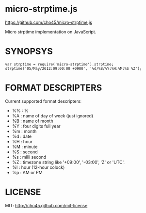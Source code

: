 micro-strptime.js
=================

https://github.com/cho45/micro-strptime.js

Micro strptime implementation on JavaScript.

SYNOPSYS
========

    var strptime = require('micro-strptime').strptime;
    strptime('05/May/2012:09:00:00 +0900', '%d/%B/%Y:%H:%M:%S %Z');

FORMAT DESCRIPTERS
==================

Current supported format descripters:

 * %% : %
 * %A : name of day of week (just ignored)
 * %B : name of month
 * %Y : four digits full year
 * %m : month
 * %d : date
 * %H : hour
 * %M : minute
 * %S : second
 * %s : milli second
 * %Z : timezone string like '+09:00', '-03:00', 'Z' or 'UTC'.
 * %I : hour (12-hour colock)
 * %p : AM or PM


LICENSE
=======

MIT: http://cho45.github.com/mit-license